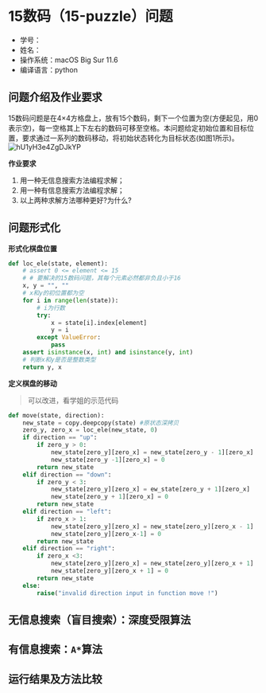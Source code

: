 # 15数码（15-puzzle）问题
- 学号：
- 姓名：
- 操作系统：macOS Big Sur 11.6
- 编译语言：python

## 问题介绍及作业要求
15数码问题是在4×4方格盘上，放有15个数码，剩下一个位置为空(方便起见，用0表示空)，每一空格其上下左右的数码可移至空格。本问题给定初始位置和目标位置，要求通过一系列的数码移动，将初始状态转化为目标状态(如图1所示)。
![hU1yH3e4ZgDJkYP](https://i.loli.net/2021/10/06/hU1yH3e4ZgDJkYP.png)

**作业要求**
1. 用一种无信息搜索方法编程求解；
2. 用一种有信息搜索方法编程求解；
3. 以上两种求解方法哪种更好?为什么?

## 问题形式化
**形式化棋盘位置**
```python
def loc_ele(state, element):
    # assert 0 <= element <= 15
    # # 要解决的15数码问题，其每个元素必然都非负且小于16
    x, y = "", ""
    # x和y的初位置都为空
    for i in range(len(state)):
        # i为行数
        try:
            x = state[i].index[element]
            y = i
        except ValueError:
            pass
    assert isinstance(x, int) and isinstance(y, int)
    # 判断x和y是否是整数类型
    return y, x
```

**定义棋盘的移动**
> 可以改进，看学姐的示范代码
```python
def move(state, direction):
    new_state = copy.deepcopy(state) #原状态深拷贝
    zero_y, zero_x = loc_ele(new_state, 0)
    if direction == "up":
        if zero_y > 0:
            new_state[zero_y][zero_x] = new_state[zero_y - 1][zero_x]
            new_state[zero_y -1][zero_x] = 0
        return new_state
    elif direction == "down":
        if zero_y < 3:
            new_state[zero_y][zero_x] = ew_state[zero_y + 1][zero_x]
            new_state[zero_y + 1][zero_x] = 0
        return new_state
    elif direction == "left":
        if zero_x > 1:
            new_state[zero_y][zero_x] = new_state[zero_y][zero_x - 1]
            new_state[zero_y][zero_x-1] = 0
        return new_state
    elif direction == "right":
        if zero_x <3:
            new_state[zero_y][zero_x] = new_state[zero_y][zero_x + 1]
            new_state[zero_y][zero_x + 1] = 0
        return new_state
    else:
        raise("invalid direction input in function move !")
```

## 无信息搜索（盲目搜索）：深度受限算法

## 有信息搜索：`A*`算法

## 运行结果及方法比较
